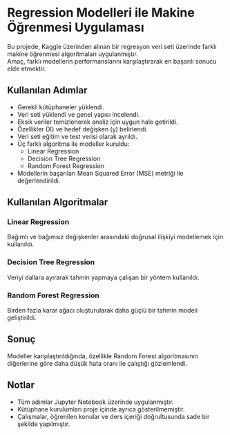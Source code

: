 # Regression Modelleri ile Makine Öğrenmesi Uygulaması

Bu projede, Kaggle üzerinden alınan bir regresyon veri seti üzerinde farklı makine öğrenmesi algoritmaları uygulanmıştır.  
Amaç, farklı modellerin performanslarını karşılaştırarak en başarılı sonucu elde etmektir.

## Kullanılan Adımlar

- Gerekli kütüphaneler yüklendi.
- Veri seti yüklendi ve genel yapısı incelendi.
- Eksik veriler temizlenerek analiz için uygun hale getirildi.
- Özellikler (X) ve hedef değişken (y) belirlendi.
- Veri seti eğitim ve test verisi olarak ayrıldı.
- Üç farklı algoritma ile modeller kuruldu:
  - Linear Regression
  - Decision Tree Regression
  - Random Forest Regression
- Modellerin başarıları Mean Squared Error (MSE) metriği ile değerlendirildi.

## Kullanılan Algoritmalar

### Linear Regression
Bağımlı ve bağımsız değişkenler arasındaki doğrusal ilişkiyi modellemek için kullanıldı.

### Decision Tree Regression
Veriyi dallara ayırarak tahmin yapmaya çalışan bir yöntem kullanıldı.

### Random Forest Regression
Birden fazla karar ağacı oluşturularak daha güçlü bir tahmin modeli geliştirildi.

## Sonuç

Modeller karşılaştırıldığında, özellikle Random Forest algoritmasının diğerlerine göre daha düşük hata oranı ile çalıştığı gözlemlendi.

## Notlar

- Tüm adımlar Jupyter Notebook üzerinde uygulanmıştır.
- Kütüphane kurulumları proje içinde ayrıca gösterilmemiştir.
- Çalışmalar, öğrenilen konular ve ders içeriği doğrultusunda sade bir şekilde yapılmıştır.

